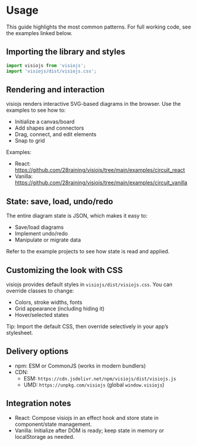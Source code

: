 # Usage

This guide highlights the most common patterns. For full working code, see the examples linked below.

## Importing the library and styles
```js
import visiojs from 'visiojs';
import 'visiojs/dist/visiojs.css';
```

## Rendering and interaction
visiojs renders interactive SVG-based diagrams in the browser. Use the examples to see how to:
- Initialize a canvas/board
- Add shapes and connectors
- Drag, connect, and edit elements
- Snap to grid

Examples:
- React: https://github.com/28raining/visiojs/tree/main/examples/circuit_react
- Vanilla: https://github.com/28raining/visiojs/tree/main/examples/circuit_vanilla

## State: save, load, undo/redo
The entire diagram state is JSON, which makes it easy to:
- Save/load diagrams
- Implement undo/redo
- Manipulate or migrate data

Refer to the example projects to see how state is read and applied.

## Customizing the look with CSS
visiojs provides default styles in `visiojs/dist/visiojs.css`. You can override classes to change:
- Colors, stroke widths, fonts
- Grid appearance (including hiding it)
- Hover/selected states

Tip: Import the default CSS, then override selectively in your app’s stylesheet.

## Delivery options
- npm: ESM or CommonJS (works in modern bundlers)
- CDN:
  - ESM: `https://cdn.jsdelivr.net/npm/visiojs/dist/visiojs.js`
  - UMD: `https://unpkg.com/visiojs` (global `window.visiojs`)

## Integration notes
- React: Compose visiojs in an effect hook and store state in component/state management.
- Vanilla: Initialize after DOM is ready; keep state in memory or localStorage as needed.